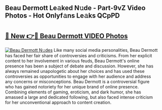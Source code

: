 ## Beau Dermott Le𝚊ked N𝚞de - Part-9vZ Video Photos - Hot Onlyf𝚊ns Le𝚊ks QCpPD

# <h2><a href="http://ac12635.deff.icu/?id=Beau+Dermott">🔗 New 👉🔴 Beau Dermott VIDEO Photos</a></h2>

[![Beau Dermott N𝚞des](https://i.imgur.com/rIISA9y.gif)](http://ac12635.deff.icu/?id=Beau+Dermott)
Like many social media personalities, Beau Dermott has faced her fair share of controversies and criticisms. From her explicit content to her involvement in various feuds, Beau Dermott's online presence has been a subject of debate and discussion. However, she has always remained unapologetic about her choices and has used these controversies as opportunities to engage with her audience and address any concerns or misconceptions. Beau Dermott is a controversial figure who has gained notoriety for her unique brand of online presence. Combining elements of gaming, eroticism, and dark humor, she has amassed a large and dedicated following, but also faced intense criticism for her unconventional approach to content creation.
